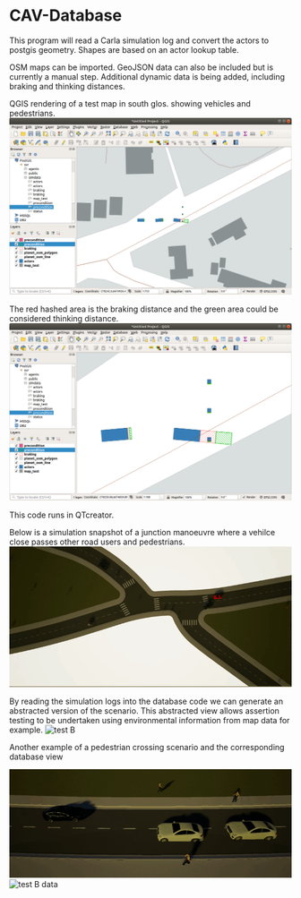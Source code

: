 # CAV-Database

This program will read a Carla simulation log and convert the actors to postgis geometry. Shapes are based on an actor lookup table.

OSM maps can be imported. GeoJSON data can also be included but is currently a manual step. Additional dynamic data is being added, including braking and thinking distances.

QGIS rendering of a test map in south glos. showing vehicles and pedestrians.
![](database_braking_zone_1.png)

The red hashed area is the braking distance and the green area could be considered thinking distance.
![](database_braking_zone_2.png)

This code runs in QTcreator.

Below is a simulation snapshot of a junction manoeuvre where a vehilce close passes other road users and pedestrians.
<img src="https://github.com/TSL-UOB/CAV-Database/blob/master/Test003.gif" alt="test B" width="800"/>

By reading the simulation logs into the database code we can generate an abstracted version of the scenario. This abstracted view allows assertion testing to be undertaken using environmental information from map data for example.
<img src="https://github.com/TSL-UOB/CAV-Database/blob/master/pg_demo.gif" alt="test B" width="800"/>

Another example of a pedestrian crossing scenario and the corresponding database view

<img src="https://github.com/TSL-UOB/CAV-Database/blob/master/testB_crop.gif" alt="test B" width="800"/>

<img src="https://github.com/TSL-UOB/CAV-Database/blob/master/testB_data.gif" alt="test B data" width="800"/>


